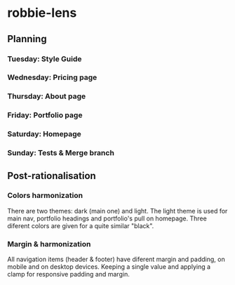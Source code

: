 # robbie-lens

## Planning

### Tuesday: Style Guide

### Wednesday: Pricing page

### Thursday: About page

### Friday: Portfolio page

### Saturday: Homepage

### Sunday: Tests & Merge branch


## Post-rationalisation


### Colors harmonization

There are two themes: dark (main one) and light.
The light theme is used for main nav, portfolio headings and portfolio's pull on homepage.
Three diferent colors are given for a quite similar "black".


### Margin & harmonization

All navigation items (header & footer) have diferent margin and padding, on mobile and on desktop devices.
Keeping a single value and applying a clamp for responsive padding and margin.